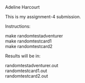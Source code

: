 Adeline Harcourt

This is my assignment-4 submission.

Instructions:

make randomtestadventurer <br />
make randomtestcard1 <br />
make randomtestcard2 <br />

Results will be in:

randomtestadventurer.out <br />
randomtestcard1.out <br />
randomtestcard2.out
